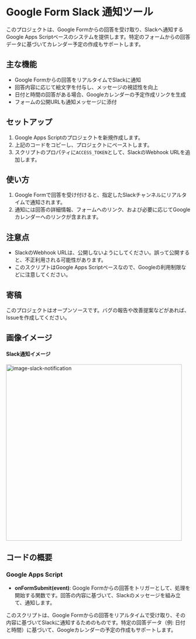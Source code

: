 # Google Form Slack 通知ツール

このプロジェクトは、Google Formからの回答を受け取り、Slackへ通知するGoogle Apps Scriptベースのシステムを提供します。特定のフォームからの回答データに基づいてカレンダー予定の作成もサポートします。

## 主な機能

- Google Formからの回答をリアルタイムでSlackに通知
- 回答内容に応じて絵文字を付与し、メッセージの視認性を向上
- 日付と時間の回答がある場合、Googleカレンダーの予定作成リンクを生成
- フォームの公開URLも通知メッセージに添付

## セットアップ

1. Google Apps Scriptのプロジェクトを新規作成します。
2. 上記のコードをコピーし、プロジェクトにペーストします。
3. スクリプトのプロパティに`ACCESS_TOKEN`として、SlackのWebhook URLを追加します。

## 使い方

1. Google Formで回答を受け付けると、指定したSlackチャンネルにリアルタイムで通知されます。
2. 通知には回答の詳細情報、フォームへのリンク、および必要に応じてGoogleカレンダーへのリンクが含まれます。

## 注意点

- SlackのWebhook URLは、公開しないようにしてください。誤って公開すると、不正利用される可能性があります。
- このスクリプトはGoogle Apps Scriptベースなので、Googleの利用制限などに注意してください。

## 寄稿

このプロジェクトはオープンソースです。バグの報告や改善提案などがあれば、Issueを作成してください。

## 画像イメージ

#### Slack通知イメージ
<img width="480" alt="image-slack-notification" src="">


## コードの概要

### Google Apps Script

- **onFormSubmit(event)**: Google Formからの回答をトリガーとして、処理を開始する関数です。回答の内容に基づいて、Slackのメッセージを組み立て、通知します。

このスクリプトは、Google Formからの回答をリアルタイムで受け取り、その内容に基づいてSlackに通知するためのものです。特定の回答データ（例: 日付と時間）に基づいて、Googleカレンダーの予定の作成もサポートします。

